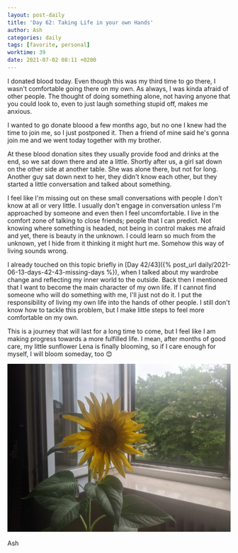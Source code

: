 ```yaml
---
layout: post-daily
title: 'Day 62: Taking Life in your own Hands'
author: Ash
categories: daily
tags: [favorite, personal]
worktime: 39
date: 2021-07-02 08:11 +0200
---
```

I donated blood today. Even though this was my third time to go there, I wasn't comfortable going there on my own. As always, I was kinda afraid of other people. The thought of doing something alone, not having anyone that you could look to, even to just laugh something stupid off, makes me anxious. 

I wanted to go donate bloood a few months ago, but no one I knew had the time to join me, so I just postponed it. Then a friend of mine said he's gonna join me and we went today together with my brother. 

At these blood donation sites they usually provide food and drinks at the end, so we sat down there and ate a little. Shortly after us, a girl sat down on the other side at another table. She was alone there, but not for long. Another guy sat down next to her, they didn't know each other, but they started a little conversation and talked about something.

I feel like I'm missing out on these small conversations with people I don't know at all or very little. I usually don't engage in conversation unless I'm approached by someone and even then I feel uncomfortable. I live in the comfort zone of talking to close friends; people that I can predict. Not knowing where something is headed, not being in control makes me afraid and yet, there is beauty in the unknown. I could learn so much from the unknown, yet I hide from it thinking it might hurt me. Somehow this way of living sounds wrong.

I already touched on this topic briefly in [Day 42/43]({% post_url daily/2021-06-13-days-42-43-missing-days %}), when I talked about my wardrobe change and reflecting my inner world to the outside. Back then I mentioned that I want to become the main character of my own life. If I cannot find someone who will do something with me, I'll just not do it. I put the responsibility of living my own life into the hands of other people. I still don't know how to tackle this problem, but I make little steps to feel more comfortable on my own. 

This is a journey that will last for a long time to come, but I feel like I am making progress towards a more fulfilled life. I mean, after months of good care, my little sunflower Lena is finally blooming, so if I care enough for myself, I will bloom someday, too 😊

![sunflower](/assets/res/daily/day-62-lena.jpg)

Ash
